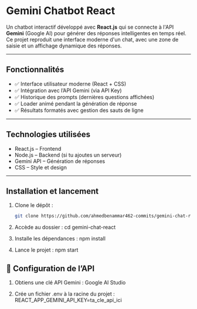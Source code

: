 # Gemini Chatbot React

Un chatbot interactif développé avec **React.js** qui se connecte à l'API **Gemini** (Google AI) pour générer des réponses intelligentes en temps réel.  
Ce projet reproduit une interface moderne d'un chat, avec une zone de saisie et un affichage dynamique des réponses.

---

## Fonctionnalités
- ✅ Interface utilisateur moderne (React + CSS)
- ✅ Intégration avec l’API Gemini (via API Key)
- ✅ Historique des prompts (dernières questions affichées)
- ✅ Loader animé pendant la génération de réponse
- ✅ Résultats formatés avec gestion des sauts de ligne

---

## Technologies utilisées
- React.js – Frontend
- Node.js – Backend (si tu ajoutes un serveur)
- Gemini API – Génération de réponses
- CSS – Style et design

---

## Installation et lancement
1. Clone le dépôt :
   ```bash
   git clone https://github.com/ahmedbenammar462-commits/gemini-chat-react.git

2. Accède au dossier :
   cd gemini-chat-react

4. Installe les dépendances :
   npm install

5. Lance le projet :
   npm start

## 🔑 Configuration de l’API
1. Obtiens une clé API Gemini : Google AI Studio
   
3. Crée un fichier .env à la racine du projet :
   REACT_APP_GEMINI_API_KEY=ta_cle_api_ici



   


